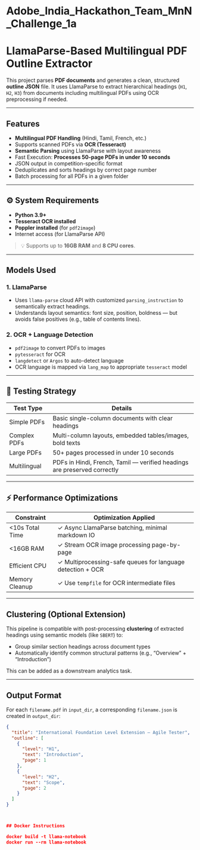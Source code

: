 # Adobe_India_Hackathon_Team_MnN_Challenge_1a
#  LlamaParse-Based Multilingual PDF Outline Extractor

This project parses **PDF documents** and generates a clean, structured **outline JSON** file. It uses LlamaParse to extract hierarchical headings (`H1`, `H2`, `H3`) from documents including multilingual PDFs using OCR preprocessing if needed.

---

##  Features

-  **Multilingual PDF Handling** (Hindi, Tamil, French, etc.)
- Supports scanned PDFs via **OCR (Tesseract)**
-  **Semantic Parsing** using LlamaParse with layout awareness
- Fast Execution: **Processes 50-page PDFs in under 10 seconds**
-  JSON output in competition-specific format
- Deduplicates and sorts headings by correct page number
-  Batch processing for all PDFs in a given folder

---



## ⚙️ System Requirements

- **Python 3.9+**
- **Tesseract OCR installed**
- **Poppler installed** (for `pdf2image`)
- Internet access (for LlamaParse API)

> 💡 Supports up to **16GB RAM** and **8 CPU cores**.

---

##  Models Used

### 1. **LlamaParse**
- Uses `llama-parse` cloud API with customized `parsing_instruction` to semantically extract headings.
- Understands layout semantics: font size, position, boldness — but avoids false positives (e.g., table of contents lines).

### 2. **OCR + Language Detection**
- `pdf2image` to convert PDFs to images
- `pytesseract` for OCR
- `langdetect` or `Argos` to auto-detect language
- OCR language is mapped via `lang_map` to appropriate `tesseract` model

---

## 🧪 Testing Strategy

| Test Type        | Details                                                  |
|------------------|-----------------------------------------------------------|
| Simple PDFs    | Basic single-column documents with clear headings         |
| Complex PDFs   | Multi-column layouts, embedded tables/images, bold texts  |
|  Large PDFs     | 50+ pages processed in under 10 seconds                   |
| Multilingual   | PDFs in Hindi, French, Tamil — verified headings are preserved correctly |

---

## ⚡️ Performance Optimizations

| Constraint           | Optimization Applied                                       |
|----------------------|------------------------------------------------------------|
|  <10s Total Time    | ✓ Async LlamaParse batching, minimal markdown IO          |
|  <16GB RAM         | ✓ Stream OCR image processing page-by-page                |
|  Efficient CPU     | ✓ Multiprocessing-safe queues for language detection + OCR |
|  Memory Cleanup    | ✓ Use `tempfile` for OCR intermediate files                |

---

## Clustering (Optional Extension)

This pipeline is compatible with post-processing **clustering** of extracted headings using semantic models (like `SBERT`) to:

- Group similar section headings across document types
- Automatically identify common structural patterns (e.g., “Overview” + “Introduction”)

This can be added as a downstream analytics task.

---

## Output Format

For each `filename.pdf` in `input_dir`, a corresponding `filename.json` is created in `output_dir`:

```json
{
  "title": "International Foundation Level Extension – Agile Tester",
  "outline": [
    {
      "level": "H1",
      "text": "Introduction",
      "page": 1
    },
    {
      "level": "H2",
      "text": "Scope",
      "page": 2
    }
  ]
}



## Docker Instructions

docker build -t llama-notebook 
docker run --rm llama-notebook



